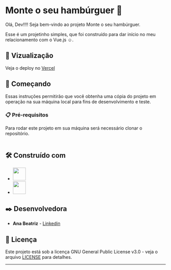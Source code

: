 # Monte o seu hambúrguer 🍔

Olá, Dev!!!! Seja bem-vindo ao projeto Monte o seu hambúrguer. <br>

Esse é um projetinho simples, que foi construído para dar início no meu relacionamento com o Vue.js ☺.

## 👀 Vizualização

Veja o deploy no [Vercel](https://monte-seu-hamburguer.vercel.app/)

## 🚀 Começando

Essas instruções permitirão que você obtenha uma cópia do projeto em operação na sua máquina local para fins de desenvolvimento e teste.

### 📋 Pré-requisitos

Para rodar este projeto em sua máquina será necessário clonar o repositório. <br><br>

## 🛠️ Construído com

* <img height="40" width="40" src="https://cdn.simpleicons.org/bootstrap/DB7093"/>
* <img height="40" width="40" src="https://cdn.simpleicons.org/vuedotjs/DB7093"/>

## ✒️ Desenvolvedora

* **Ana Beatriz** - [Linkedin](https://www.linkedin.com/in/anabeatrizalmeida/)


## 📄 Licença

Este projeto está sob a licença GNU General Public License v3.0 - veja o arquivo [LICENSE](https://github.com/anabeatrizalmeida/monte_seu_hamburguer/blob/master/LICENSE) para detalhes.

---
